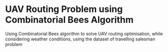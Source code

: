 # UAV Routing Problem using Combinatorial Bees Algorithm

Using Combinatorial Bees algorithm to solve UAV routing optimisation, while considering weather conditions, using the dataset of travelling salesman problem

